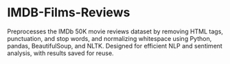 # IMDB-Films-Reviews
Preprocesses the IMDb 50K movie reviews dataset by removing HTML tags, punctuation, and stop words, and normalizing whitespace using Python, pandas, BeautifulSoup, and NLTK. Designed for efficient NLP and sentiment analysis, with results saved for reuse.
